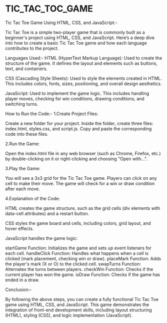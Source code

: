 # TIC_TAC_TOC_GAME

Tic Tac Toe Game Using HTML, CSS, and JavaScript:-

Tic Tac Toe is a simple two-player game that is commonly built as a beginner's project using HTML, CSS, and JavaScript. Here’s a deep dive into how to create a basic Tic Tac Toe game and how each language contributes to the project.

Languages Used:-
HTML (HyperText Markup Language): Used to create the structure of the game. It defines the layout and elements such as buttons, text, and containers.

CSS (Cascading Style Sheets): Used to style the elements created in HTML. This includes colors, fonts, sizes, positioning, and overall design aesthetics.

JavaScript: Used to implement the game logic. This includes handling player moves, checking for win conditions, drawing conditions, and switching turns.

How to Run the Code:-
1.Create Project Files:

Create a new folder for your project.
Inside the folder, create three files: index.html, styles.css, and script.js.
Copy and paste the corresponding code into these files.

2.Run the Game:

Open the index.html file in any web browser (such as Chrome, Firefox, etc.) by double-clicking on it or right-clicking and choosing "Open with...".

3.Play the Game:

You will see a 3x3 grid for the Tic Tac Toe game.
Players can click on any cell to make their move. The game will check for a win or draw condition after each move.

4.Explanation of the Code:

HTML creates the game structure, such as the grid cells (div elements with data-cell attributes) and a restart button.

CSS styles the game board and cells, including colors, grid layout, and hover effects.

JavaScript handles the game logic:

startGame Function: Initializes the game and sets up event listeners for each cell.
handleClick Function: Handles what happens when a cell is clicked (mark placement, checking win or draw).
placeMark Function: Adds the player's mark (X or O) to the clicked cell.
swapTurns Function: Alternates the turns between players.
checkWin Function: Checks if the current player has won the game.
isDraw Function: Checks if the game has ended in a draw.

Conclusion:-

By following the above steps, you can create a fully functional Tic Tac Toe game using HTML, CSS, and JavaScript. This game demonstrates the integration of front-end development skills, including layout structuring (HTML), styling (CSS), and logic implementation (JavaScript).


